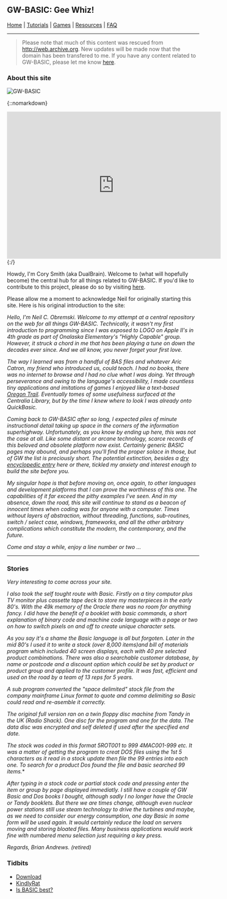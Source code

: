 ## GW-BASIC: Gee Whiz!

[Home](https://gw-basic.com) | [Tutorials](Tutorials.md) | [Games](Games.md) | [Resources](Resources.md) | [FAQ](FAQ.md)

---

> Please note that much of this content was rescued from http://web.archive.org.
> New updates will be made now that the domain has been transfered to me.
> If you have any content related to GW-BASIC, please let me know [here](https://github.com/dualbrain/gw-basic).

### About this site

![GW-BASIC](https://gw-basic.com/gwbasic-screen.png)

{::nomarkdown}
<iframe src="https://archive.org/embed/gwbasic.exe" width="560" height="384" frameborder="0" webkitallowfullscreen="true" mozallowfullscreen="true" allowfullscreen></iframe>
{:/}

Howdy, I'm Cory Smith (aka DualBrain).  Welcome to (what will hopefully become) the central hub for all things related to GW-BASIC.  If you'd like to contribute to this project, please do so by visiting [here](https://github.com/dualbrain/gw-basic).

Please allow me a moment to acknowledge Neil for originally starting this site. Here is his original introduction to the site:

*Hello, I'm Neil C. Obremski. Welcome to my attempt at a central repository on the web for all things GW-BASIC. Technically, it wasn't my first introduction to programming since I was exposed to LOGO on Apple II's in 4th grade as part of Onalaska Elementary's "Highly Capable" group. However, it struck a chord in me that has been playing a tune on down the decades ever since. And we all know, you never forget your first love.*

*The way I learned was from a handful of BAS files and whatever Aric Catron, my friend who introduced us, could teach. I had no books, there was no internet to browse and I had no clue what I was doing. Yet through perseverance and owing to the language's accessibility, I made countless tiny applications and imitations of games I enjoyed like a text-based [Oregon Trail](http://en.wikipedia.org/wiki/The_Oregon_Trail_(video_game)). Eventually tomes of some usefulness surfaced at the Centralia Library, but by the time I knew where to look I was already onto QuickBasic.*

*Coming back to GW-BASIC after so long, I expected piles of minute instructional detail taking up space in the corners of the information superhighway. Unfortunately, as you know by ending up here, this was not the case at all. Like some distant or arcane technology, scarce records of this beloved and obsolete platform now exist. Certainly generic BASIC pages may abound, and perhaps you'll find the proper solace in those, but of GW the list is preciously short. The potential extinction, besides a [dry encyclopedic entry](http://en.wikipedia.org/wiki/GW-BASIC) here or there, tickled my anxiety and interest enough to build the site before you.*

*My singular hope is that before moving on, once again, to other languages and development platforms that I can prove the worthiness of this one. The capabilities of it far exceed the pithy examples I've seen. And in my absence, down the road, this site will continue to stand as a beacon of innocent times when coding was for anyone with a computer. Times without layers of abstraction, without threading, functions, sub-routines, switch / select case, windows, frameworks, and all the other arbitrary complications which constitute the modern, the contemporary, and the future.*

*Come and stay a while, enjoy a line number or two ...*

---

### Stories

*Very interesting to come across your site.*

*I also took the self tought route with Basic. Firstly on a tiny computor plus TV monitor plus cassette tape deck to store my masterpieces in the early 80's. With the 49k memory of the Oracle there was no room for anything fancy. I did have the benefit of a booklet with basic commands, a short explanation of binary code and machine code language with a page or two on how to switch pixels on and off to create unique character sets.*

*As you say it's a shame the Basic language is all but forgoten. Later in the mid 80's I used it to write a stock (over 8,000 items)and bill of materials program which included 40 screen displays, each with 40 pre selected product combinations. There was also a searchable customer database, by name or postcode and a discount option which could be set by product or product group and applied to the customer profile. It was fast, efficient and used on the road by a team of 13 reps for 5 years.*

*A sub program converted the "space delimited" stock file from the company mainframe Linux format to quote and comma delimiting so Basic could read and re-asemble it correctly.*

*The original full version ran on a twin floppy disc machine from Tandy in the UK (Radio Shack). One disc for the program and one for the data. The data disc was encrypted and self deleted if used after the specified end date.*

*The stock was coded in this format 5ROT001 to 999 4MAC001-999 etc. It was a matter of getting the program to creat DOS files using the 1st 5 characters as it read in a stock update then file the 99 entries into each one. To search for a product Dos found the file and basic searched 99 items.**

*After typing in a stock code or partial stock code and pressing enter the item or group by page displayed immediatly.
I still have a couple of GW Basic and Dos books I bought, although sadly I no longer have the Oracle or Tandy booklets.
But there we are times change, although even nuclear power stations still use steam technology to drive the turbines and maybe, as we need to consider our energy consumption, one day Basic in some form will be used again. It would certainly reduce the load on servers moving and storing bloated files. Many business applications would work fine with numbered menu selection just requiring a key press.*

*Regards, Brian Andrews. (retired)*

### Tidbits

- [Download](Download.md)
- [KindlyRat](KindlyRat.md)
- [Is BASIC best?](IsBasicBest.md)
